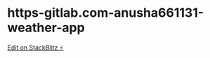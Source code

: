 # https-gitlab.com-anusha661131-weather-app

[Edit on StackBlitz ⚡️](https://stackblitz.com/edit/js-suizcx)